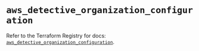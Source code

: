# `aws_detective_organization_configuration`

Refer to the Terraform Registry for docs: [`aws_detective_organization_configuration`](https://registry.terraform.io/providers/hashicorp/aws/6.12.0/docs/resources/detective_organization_configuration).
